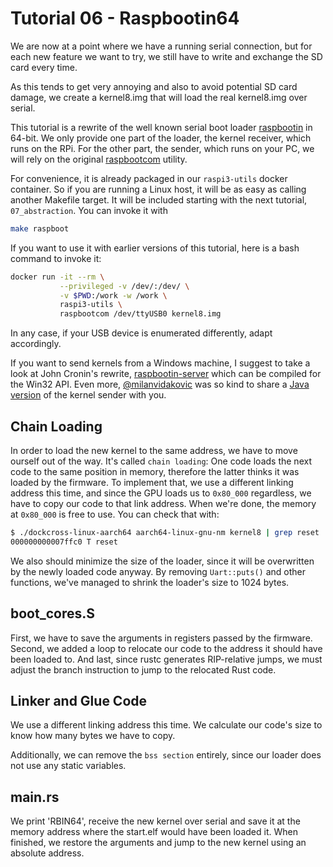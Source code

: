 # Tutorial 06 - Raspbootin64

We are now at a point where we have a running serial connection, but for each
new feature we want to try, we still have to write and exchange the SD card
every time.

As this tends to get very annoying and also to avoid potential SD card damage,
we create a kernel8.img that will load the real kernel8.img over serial.

This tutorial is a rewrite of the well known serial boot loader
[raspbootin][bootin] in 64-bit. We only provide one part of the loader, the
kernel receiver, which runs on the RPi. For the other part, the sender, which
runs on your PC, we will rely on the original [raspbootcom][bootcom] utility.

[bootin]:(https://github.com/mrvn/raspbootin)
[bootcom]:(https://github.com/mrvn/raspbootin/blob/master/raspbootcom/raspbootcom.cc)

For convenience, it is already packaged in our `raspi3-utils` docker
container. So if you are running a Linux host, it will be as easy as calling
another Makefile target. It will be included starting with the next tutorial,
`07_abstraction`. You can invoke it with

```bash
make raspboot
```

If you want to use it with earlier versions of this tutorial, here is a bash
command to invoke it:

```bash
docker run -it --rm \
           --privileged -v /dev/:/dev/ \
           -v $PWD:/work -w /work \
           raspi3-utils \
           raspbootcom /dev/ttyUSB0 kernel8.img
```

In any case, if your USB device is enumerated differently, adapt accordingly.

If you want to send kernels from a Windows machine, I suggest to take a look at
John Cronin's rewrite, [raspbootin-server][w32] which can be compiled for the
Win32 API. Even more, [@milanvidakovic](https://github.com/milanvidakovic) was
so kind to share a [Java version][java] of the kernel sender with you.

[w32]:(https://github.com/jncronin/rpi-boot/blob/master/raspbootin-server.c)
[java]:(https://github.com/milanvidakovic/Raspbootin64Client)

## Chain Loading

In order to load the new kernel to the same address, we have to move ourself out
of the way. It's called `chain loading`: One code loads the next code to the
same position in memory, therefore the latter thinks it was loaded by the
firmware. To implement that, we use a different linking address this time, and
since the GPU loads us to `0x80_000` regardless, we have to copy our code to
that link address. When we're done, the memory at `0x80_000` is free to use. You
can check that with:

```sh
$ ./dockcross-linux-aarch64 aarch64-linux-gnu-nm kernel8 | grep reset
000000000007ffc0 T reset
```

We also should minimize the size of the loader, since it will be overwritten by
the newly loaded code anyway. By removing `Uart::puts()` and other functions,
we've managed to shrink the loader's size to 1024 bytes.

## boot_cores.S

First, we have to save the arguments in registers passed by the
firmware. Second, we added a loop to relocate our code to the address it should
have been loaded to. And last, since rustc generates RIP-relative jumps, we must
adjust the branch instruction to jump to the relocated Rust code.

## Linker and Glue Code

We use a different linking address this time. We calculate our code's size to
know how many bytes we have to copy.

Additionally, we can remove the `bss section` entirely, since our loader does
not use any static variables.

## main.rs

We print 'RBIN64', receive the new kernel over serial and save it at the memory
address where the start.elf would have been loaded it. When finished, we restore
the arguments and jump to the new kernel using an absolute address.

